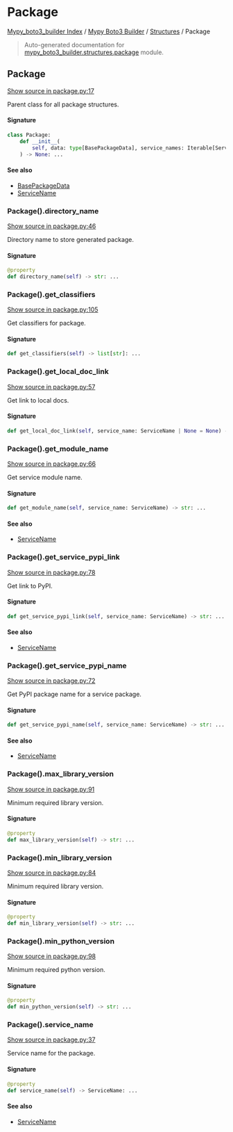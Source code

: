 # Package

[Mypy_boto3_builder Index](../../README.md#mypy_boto3_builder-index) /
[Mypy Boto3 Builder](../index.md#mypy-boto3-builder) /
[Structures](./index.md#structures) /
Package

> Auto-generated documentation for [mypy_boto3_builder.structures.package](https://github.com/youtype/mypy_boto3_builder/blob/main/mypy_boto3_builder/structures/package.py) module.

## Package

[Show source in package.py:17](https://github.com/youtype/mypy_boto3_builder/blob/main/mypy_boto3_builder/structures/package.py#L17)

Parent class for all package structures.

#### Signature

```python
class Package:
    def __init__(
        self, data: type[BasePackageData], service_names: Iterable[ServiceName] = ()
    ) -> None: ...
```

#### See also

- [BasePackageData](../package_data.md#basepackagedata)
- [ServiceName](../service_name.md#servicename)

### Package().directory_name

[Show source in package.py:46](https://github.com/youtype/mypy_boto3_builder/blob/main/mypy_boto3_builder/structures/package.py#L46)

Directory name to store generated package.

#### Signature

```python
@property
def directory_name(self) -> str: ...
```

### Package().get_classifiers

[Show source in package.py:105](https://github.com/youtype/mypy_boto3_builder/blob/main/mypy_boto3_builder/structures/package.py#L105)

Get classifiers for package.

#### Signature

```python
def get_classifiers(self) -> list[str]: ...
```

### Package().get_local_doc_link

[Show source in package.py:57](https://github.com/youtype/mypy_boto3_builder/blob/main/mypy_boto3_builder/structures/package.py#L57)

Get link to local docs.

#### Signature

```python
def get_local_doc_link(self, service_name: ServiceName | None = None) -> str: ...
```

### Package().get_module_name

[Show source in package.py:66](https://github.com/youtype/mypy_boto3_builder/blob/main/mypy_boto3_builder/structures/package.py#L66)

Get service module name.

#### Signature

```python
def get_module_name(self, service_name: ServiceName) -> str: ...
```

#### See also

- [ServiceName](../service_name.md#servicename)

### Package().get_service_pypi_link

[Show source in package.py:78](https://github.com/youtype/mypy_boto3_builder/blob/main/mypy_boto3_builder/structures/package.py#L78)

Get link to PyPI.

#### Signature

```python
def get_service_pypi_link(self, service_name: ServiceName) -> str: ...
```

#### See also

- [ServiceName](../service_name.md#servicename)

### Package().get_service_pypi_name

[Show source in package.py:72](https://github.com/youtype/mypy_boto3_builder/blob/main/mypy_boto3_builder/structures/package.py#L72)

Get PyPI package name for a service package.

#### Signature

```python
def get_service_pypi_name(self, service_name: ServiceName) -> str: ...
```

#### See also

- [ServiceName](../service_name.md#servicename)

### Package().max_library_version

[Show source in package.py:91](https://github.com/youtype/mypy_boto3_builder/blob/main/mypy_boto3_builder/structures/package.py#L91)

Minimum required library version.

#### Signature

```python
@property
def max_library_version(self) -> str: ...
```

### Package().min_library_version

[Show source in package.py:84](https://github.com/youtype/mypy_boto3_builder/blob/main/mypy_boto3_builder/structures/package.py#L84)

Minimum required library version.

#### Signature

```python
@property
def min_library_version(self) -> str: ...
```

### Package().min_python_version

[Show source in package.py:98](https://github.com/youtype/mypy_boto3_builder/blob/main/mypy_boto3_builder/structures/package.py#L98)

Minimum required python version.

#### Signature

```python
@property
def min_python_version(self) -> str: ...
```

### Package().service_name

[Show source in package.py:37](https://github.com/youtype/mypy_boto3_builder/blob/main/mypy_boto3_builder/structures/package.py#L37)

Service name for the package.

#### Signature

```python
@property
def service_name(self) -> ServiceName: ...
```

#### See also

- [ServiceName](../service_name.md#servicename)
